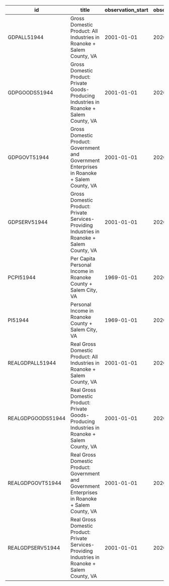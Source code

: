 | id                | title                                                                                            | observation_start   | observation_end   |
|-------------------|--------------------------------------------------------------------------------------------------|---------------------|-------------------|
| GDPALL51944       | Gross Domestic Product: All Industries in Roanoke + Salem County, VA                             | 2001-01-01          | 2020-01-01        |
| GDPGOODS51944     | Gross Domestic Product: Private Goods-Producing Industries in Roanoke + Salem County, VA         | 2001-01-01          | 2020-01-01        |
| GDPGOVT51944      | Gross Domestic Product: Government and Government Enterprises in Roanoke + Salem County, VA      | 2001-01-01          | 2020-01-01        |
| GDPSERV51944      | Gross Domestic Product: Private Services-Providing Industries in Roanoke + Salem County, VA      | 2001-01-01          | 2020-01-01        |
| PCPI51944         | Per Capita Personal Income in Roanoke County + Salem City, VA                                    | 1969-01-01          | 2020-01-01        |
| PI51944           | Personal Income in Roanoke County + Salem City, VA                                               | 1969-01-01          | 2020-01-01        |
| REALGDPALL51944   | Real Gross Domestic Product: All Industries in Roanoke + Salem County, VA                        | 2001-01-01          | 2020-01-01        |
| REALGDPGOODS51944 | Real Gross Domestic Product: Private Goods-Producing Industries in Roanoke + Salem County, VA    | 2001-01-01          | 2020-01-01        |
| REALGDPGOVT51944  | Real Gross Domestic Product: Government and Government Enterprises in Roanoke + Salem County, VA | 2001-01-01          | 2020-01-01        |
| REALGDPSERV51944  | Real Gross Domestic Product: Private Services-Providing Industries in Roanoke + Salem County, VA | 2001-01-01          | 2020-01-01        |